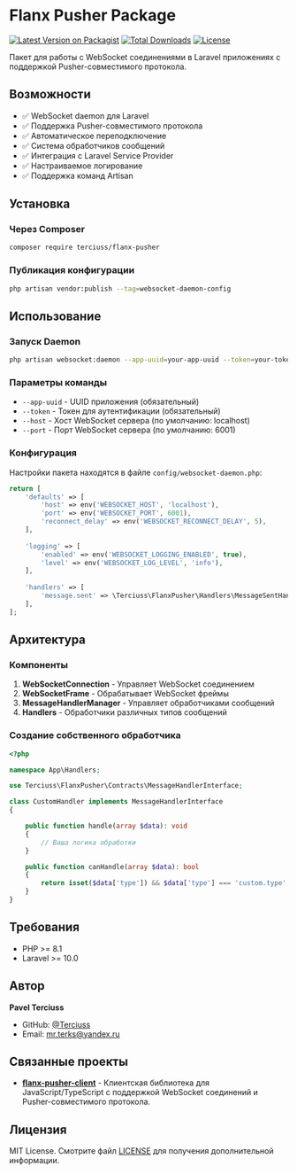 # Flanx Pusher Package

[![Latest Version on Packagist](https://img.shields.io/packagist/v/terciuss/flanx-pusher.svg)](https://packagist.org/packages/terciuss/flanx-pusher)
[![Total Downloads](https://img.shields.io/packagist/dt/terciuss/flanx-pusher.svg)](https://packagist.org/packages/terciuss/flanx-pusher)
[![License](https://img.shields.io/packagist/l/terciuss/flanx-pusher.svg)](https://packagist.org/packages/terciuss/flanx-pusher)

Пакет для работы с WebSocket соединениями в Laravel приложениях с поддержкой Pusher-совместимого протокола.

## Возможности

- ✅ WebSocket daemon для Laravel
- ✅ Поддержка Pusher-совместимого протокола
- ✅ Автоматическое переподключение
- ✅ Система обработчиков сообщений
- ✅ Интеграция с Laravel Service Provider
- ✅ Настраиваемое логирование
- ✅ Поддержка команд Artisan

## Установка

### Через Composer

```bash
composer require terciuss/flanx-pusher
```

### Публикация конфигурации

```bash
php artisan vendor:publish --tag=websocket-daemon-config
```

## Использование

### Запуск Daemon

```bash
php artisan websocket:daemon --app-uuid=your-app-uuid --token=your-token
```

### Параметры команды

- `--app-uuid` - UUID приложения (обязательный)
- `--token` - Токен для аутентификации (обязательный)
- `--host` - Хост WebSocket сервера (по умолчанию: localhost)
- `--port` - Порт WebSocket сервера (по умолчанию: 6001)

### Конфигурация

Настройки пакета находятся в файле `config/websocket-daemon.php`:

```php
return [
    'defaults' => [
        'host' => env('WEBSOCKET_HOST', 'localhost'),
        'port' => env('WEBSOCKET_PORT', 6001),
        'reconnect_delay' => env('WEBSOCKET_RECONNECT_DELAY', 5),
    ],
    
    'logging' => [
        'enabled' => env('WEBSOCKET_LOGGING_ENABLED', true),
        'level' => env('WEBSOCKET_LOG_LEVEL', 'info'),
    ],
    
    'handlers' => [
        'message.sent' => \Terciuss\FlanxPusher\Handlers\MessageSentHandler::class,
    ],
];
```

## Архитектура

### Компоненты

1. **WebSocketConnection** - Управляет WebSocket соединением
2. **WebSocketFrame** - Обрабатывает WebSocket фреймы
3. **MessageHandlerManager** - Управляет обработчиками сообщений
4. **Handlers** - Обработчики различных типов сообщений

### Создание собственного обработчика

```php
<?php

namespace App\Handlers;

use Terciuss\FlanxPusher\Contracts\MessageHandlerInterface;

class CustomHandler implements MessageHandlerInterface
{

    public function handle(array $data): void
    {
        // Ваша логика обработки
    }

    public function canHandle(array $data): bool
    {
        return isset($data['type']) && $data['type'] === 'custom.type';
    }
}
```

## Требования

- PHP >= 8.1
- Laravel >= 10.0

## Автор

**Pavel Terciuss**

- GitHub: [@Terciuss](https://github.com/Terciuss)
- Email: mr.terks@yandex.ru

## Связанные проекты

- **[flanx-pusher-client](https://www.npmjs.com/package/flanx-pusher-client)** - Клиентская библиотека для JavaScript/TypeScript с поддержкой WebSocket соединений и Pusher-совместимого протокола.

## Лицензия

MIT License. Смотрите файл [LICENSE](LICENSE) для получения дополнительной информации. 